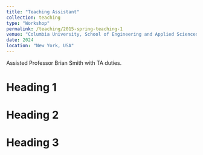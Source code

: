 ```yaml
---
title: "Teaching Assistant"
collection: teaching
type: "Workshop"
permalink: /teaching/2015-spring-teaching-1
venue: "Columbia University, School of Engineering and Applied Sciences"
date: 2024
location: "New York, USA"
---
```


Assisted Professor Brian Smith with TA duties.

Heading 1
======

Heading 2
======

Heading 3
======
